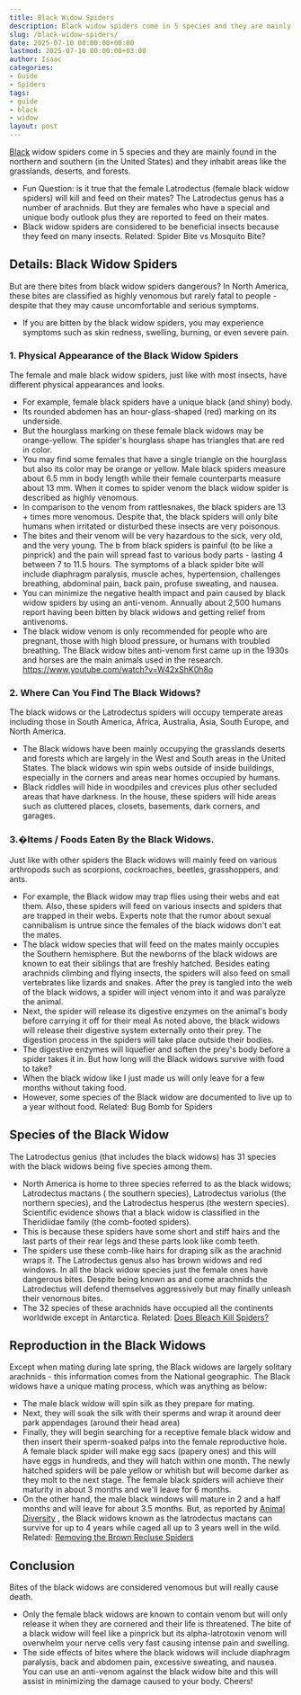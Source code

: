 ```yaml
---
title: Black Widow Spiders
description: Black widow spiders come in 5 species and they are mainly found in the northern and southern in the United States and they inhabit areas like the grasslands,...
slug: /black-widow-spiders/
date: 2025-07-10 00:00:00+00:00
lastmod: 2025-07-10 00:00:00+03:00
author: Isaac
categories:
- Guide
- Spiders
tags:
- guide
- black
- widow
layout: post
---
```

[Black](https://pestpolicy.com/how-venemous-is-a-black-spider-with-white-dots/) widow spiders come in 5 species and they are mainly found in the northern and southern (in the United States) and they inhabit areas like the grasslands, deserts, and forests.
- Fun Question: is it true that the female Latrodectus (female black widow spiders) will kill and feed on their mates?
The Latrodectus genus has a number of arachnids. But they are females who have a special and unique body outlook plus they are reported to feed on their mates.
- Black widow spiders are considered to be beneficial insects because they feed on many insects.
Related:
Spider Bite vs Mosquito Bite?
## Details: Black Widow Spiders
But are there bites from black widow spiders dangerous?
In North America, these bites are classified as highly venomous but rarely fatal to people - despite that they may cause uncomfortable and serious symptoms.
- If you are bitten by the black widow spiders, you may experience symptoms such as skin redness, swelling, burning, or even severe pain.
### 1. Physical Appearance of the Black Widow Spiders
The female and male black widow spiders, just like with most insects, have different physical appearances and looks.
- For example, female black spiders have a unique black (and shiny) body.
- Its rounded abdomen has an hour-glass-shaped (red) marking on its underside.
- But the hourglass marking on these female black widows may be orange-yellow.
The spider's hourglass shape has triangles that are red in color.
- You may find some females that have a single triangle on the hourglass but also its color may be orange or yellow.
Male black spiders measure about 6.5 mm in body length while their female counterparts measure about 13 mm.
When it comes to spider venom the black widow spider is described as highly venomous.
- In comparison to the venom from rattlesnakes, the black spiders are 13 + times more venomous.
Despite that, the black spiders will only bite humans when irritated or disturbed these insects are very poisonous.
- The bites and their venom will be very hazardous to the sick, very old, and the very young.
The b from black spiders is painful (to be like a pinprick) and the pain will spread fast to various body parts - lasting 4 between 7 to 11.5 hours.
The symptoms of a black spider bite will include diaphragm paralysis, muscle aches, hypertension, challenges breathing, abdominal pain, back pain, profuse sweating, and nausea.
- You can minimize the negative health impact and pain caused by black widow spiders by using an anti-venom.
Annually about 2,500 humans report having been bitten by black widows and getting relief from antivenoms.
- The black widow venom is only recommended for people who are pregnant, those with high blood pressure, or humans with troubled breathing.
The Black widow bites anti-venom first came up in the 1930s and horses are the main animals used in the research.
https://www.youtube.com/watch?v=W42xShK0h8o
### 2. Where Can You Find The Black Widows?
The black widows or the Latrodectus spiders will occupy temperate areas including those in South America, Africa, Australia, Asia, South Europe, and North America.
- The Black widows have been mainly occupying the grasslands deserts and forests which are largely in the West and South areas in the United States.
The black widows win spin webs outside of inside buildings, especially in the corners and areas near homes occupied by humans.
- Black riddles will hide in woodpiles and crevices plus other secluded areas that have darkness.
In the house, these spiders will hide areas such as cluttered places, closets, basements, dark corners, and garages.
### 3.�Items / Foods Eaten By the Black Widows.
Just like with other spiders the Black widows will mainly feed on various arthropods such as scorpions, cockroaches, beetles, grasshoppers, and ants.
- For example, the Black widow may trap flies using their webs and eat them.
Also, these spiders will feed on various insects and spiders that are trapped in their webs.
Experts note that the rumor about sexual cannibalism is untrue since the females of the black widows don't eat the mates.
- The black widow species that will feed on the mates mainly occupies the Southern hemisphere.
But the newborns of the black widows are known to eat their siblings that are freshly hatched.
Besides eating arachnids climbing and flying insects, the spiders will also feed on small vertebrates like lizards and snakes.
After the prey is tangled into the web of the black widows, a spider will inject venom into it and was paralyze the animal.
- Next, the spider will release its digestive enzymes on the animal's body before carrying it off for their meal
As noted above, the black widows will release their digestive system externally onto their prey.
The digestion process in the spiders will take place outside their bodies.
- The digestive enzymes will liquefier and soften the prey's body before a spider takes it in.
But how long will the Black widows survive with food to take?
- When the black widow like I just made us will only leave for a few months without taking food.
- However, some species of the Black widow are documented to live up to a year without food.
Related:
Bug Bomb for Spiders
## Species of the Black Widow
The Latrodectus genius (that includes the black widows) has 31 species with the black widows being five species among them.
- North America is home to three species referred to as the black widows; Latrodectus mactans ( the southern species), Latrodectus variolus (the northern species), and the Latrodectus hesperus (the western species).
Scientific evidence shows that a black widow is classified in the Theridiidae family (the comb-footed spiders).
- This is because these spiders have some short and stiff hairs and the last parts of their rear legs and these parts look like comb teeth.
- The spiders use these comb-like hairs for draping silk as the arachnid wraps it.
The Latrodectus genus also has brown widows and red windows.
In all the black widow species just the female ones have dangerous bites. Despite being known as and come arachnids the Latrodectus will defend themselves aggressively but may finally unleash their venomous bites.
- The 32 species of these arachnids have occupied all the continents worldwide except in Antarctica.
Related:
[Does Bleach Kill Spiders?](https://pestpolicy.com/does-bleach-kill-spiders/)
## Reproduction in the Black Widows
Except when mating during late spring, the Black widows are largely solitary arachnids - this information comes from the National geographic.
The Black widows have a unique mating process, which was anything as below:
- The male black widow will spin silk as they prepare for mating.
- Next, they will soak the silk with their sperms and wrap it around deer park appendages (around their head area)
- Finally, they will begin searching for a receptive female black widow and then insert their sperm-soaked palps into the female reproductive hole.
A female black spider will make egg sacs (papery ones) and this will have eggs in hundreds, and they will hatch within one month.
The newly hatched spiders will be pale yellow or whitish but will become darker as they molt to the next stage.
The female black spiders will achieve their maturity in about 3 months and we'll leave for 6 months.
- On the other hand, the male black windows will mature in 2 and a half months and will leave for about 3.5 months.
But, as reported by
[Animal Diversity](https://animaldiversity.org/accounts/Latrodectus_mactans/)
, the Black widows known as the latrodectus mactans can survive for up to 4 years while caged all up to 3 years well in the wild.
Related:
[Removing the Brown Recluse Spiders](https://pestpolicy.com/how-to-get-rid-of-brown-recluse-spiders/)
## Conclusion
Bites of the black widows are considered venomous but will really cause death.
- Only the female black widows are known to contain venom but will only release it when they are cornered and their life is threatened.
The bite of a black widow will feel like a pinprick but its alpha-latrotoxin venom will overwhelm your nerve cells very fast causing intense pain and swelling.
- The side effects of bites where the black widows will include diaphragm paralysis, back and abdomen pain, excessive sweating, and nausea.
You can use an anti-venom against the black widow bite and this will assist in minimizing the damage caused to your body.
Cheers!